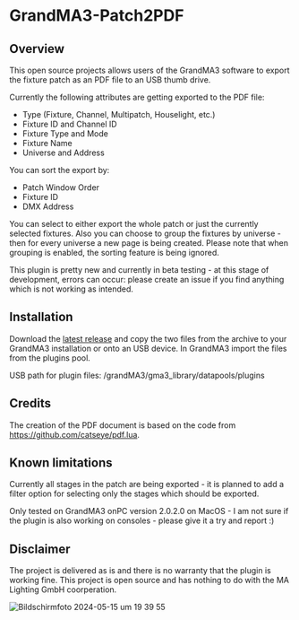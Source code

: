 # GrandMA3-Patch2PDF

## Overview ##

This open source projects allows users of the GrandMA3 software to export the fixture patch as an PDF file to an USB thumb drive.

Currently the following attributes are getting exported to the PDF file:
- Type (Fixture, Channel, Multipatch, Houselight, etc.)
- Fixture ID and Channel ID
- Fixture Type and Mode
- Fixture Name
- Universe and Address

You can sort the export by:
- Patch Window Order
- Fixture ID
- DMX Address

You can select to either export the whole patch or just the currently selected fixtures. Also you can choose to group the fixtures by universe - then for every universe a new page is being created. Please note that when grouping is enabled, the sorting feature is being ignored.

This plugin is pretty new and currently in beta testing - at this stage of development, errors can occur: please create an issue if you find anything which is not working as intended.

## Installation ##

Download the [latest release](https://github.com/leonreucher/grandma3-patch2pdf/releases/latest) and copy the two files from the archive to your GrandMA3 installation or onto an USB device. In GrandMA3 import the files from the plugins pool.

USB path for plugin files: 
/grandMA3/gma3_library/datapools/plugins

## Credits ##
The creation of the PDF document is based on the code from https://github.com/catseye/pdf.lua.

## Known limitations ##
Currently all stages in the patch are being exported - it is planned to add a filter option for selecting only the stages which should be exported. 

Only tested on GrandMA3 onPC version 2.0.2.0 on MacOS - I am not sure if the plugin is also working on consoles - please give it a try and report :)

## Disclaimer ##

The project is delivered as is and there is no warranty that the plugin is working fine. This project is open source and has nothing to do with the MA Lighting GmbH coorperation. 

![Bildschirmfoto 2024-05-15 um 19 39 55](https://github.com/leonreucher/grandma3-patch2pdf/assets/19686873/929789a7-defe-4008-8985-de3b17815e73)

